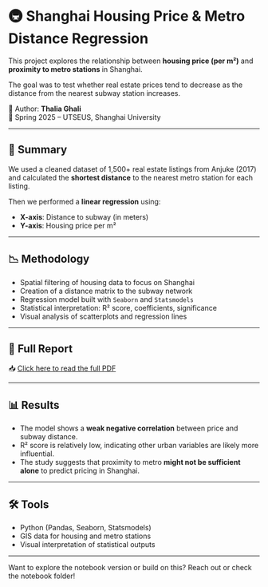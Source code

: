 # 🚇 Shanghai Housing Price & Metro Distance Regression

This project explores the relationship between **housing price (per m²)** and **proximity to metro stations** in Shanghai.

The goal was to test whether real estate prices tend to decrease as the distance from the nearest subway station increases.

📍 Author: **Thalia Ghali**  
📅 Spring 2025 – UTSEUS, Shanghai University

---

## 📌 Summary

We used a cleaned dataset of 1,500+ real estate listings from Anjuke (2017) and calculated the **shortest distance** to the nearest metro station for each listing.

Then we performed a **linear regression** using:

- **X-axis**: Distance to subway (in meters)
- **Y-axis**: Housing price per m²

---

## 📉 Methodology

- Spatial filtering of housing data to focus on Shanghai
- Creation of a distance matrix to the subway network
- Regression model built with `Seaborn` and `Statsmodels`
- Statistical interpretation: R² score, coefficients, significance
- Visual analysis of scatterplots and regression lines

---

## 📄 Full Report

📥 [Click here to read the full PDF](./notebooks/subway-price-regression-ghali.ipynb)

---

## 📊 Results

- The model shows a **weak negative correlation** between price and subway distance.
- R² score is relatively low, indicating other urban variables are likely more influential.
- The study suggests that proximity to metro **might not be sufficient alone** to predict pricing in Shanghai.

---

## 🛠 Tools

- Python (Pandas, Seaborn, Statsmodels)
- GIS data for housing and metro stations
- Visual interpretation of statistical outputs

---

Want to explore the notebook version or build on this? Reach out or check the notebook folder!
